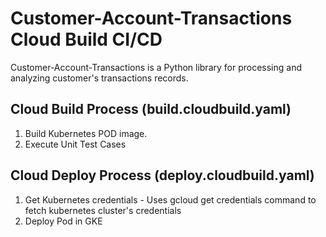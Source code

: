 # Customer-Account-Transactions Cloud Build CI/CD

Customer-Account-Transactions is a Python library for processing and analyzing customer's transactions records.

## Cloud Build Process (build.cloudbuild.yaml)

1. Build Kubernetes POD image.
2. Execute Unit Test Cases

## Cloud Deploy Process (deploy.cloudbuild.yaml)

1. Get Kubernetes credentials - Uses gcloud get credentials command to fetch kubernetes cluster's credentials
2. Deploy Pod in GKE
